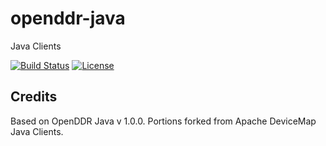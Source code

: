 # openddr-java
Java Clients

[![Build Status](https://travis-ci.org/OpenDDRmobi/openddr-java.svg?branch=master)](https://travis-ci.org/OpenDDRmobi/openddr-java)
[![License](http://img.shields.io/badge/license-Apache2-red.svg)](http://opensource.org/licenses/apache-2.0)

## Credits

Based on OpenDDR Java v 1.0.0.
Portions forked from Apache DeviceMap Java Clients.